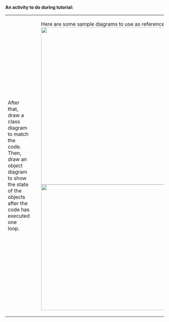 **An activity to do during tutorial:**<br>

<table>
<tr>
<td width="40%">

<include src="../../book/modeling/modelingBehaviors/sequenceDiagramsBasic/personListExercise.md" />

After that, draw a class diagram to match the code. Then, draw an object diagram to show the state of the objects after the code has executed one loop.

</td>
<td>
&nbsp;
</td>
<td>

<tip-box> 

Here are some sample diagrams to use as references:<br>
<img src="{{baseUrl}}/book/modeling/modelingBehaviors/sequenceDiagramsBasic/images/Machine.png" width="500"/>
<img src="{{baseUrl}}/book/modeling/modelingStructures/classDiagramsBasic/images/typicalClasssStructure.png" width="400"/><br>

</tip-box>

</td>
<tr>
</table>
